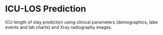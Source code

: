# ICU-LOS Prediction

ICU length of stay prediction using clinical parameters (demographics, labe events and lab charts) and Xray radiography images.


